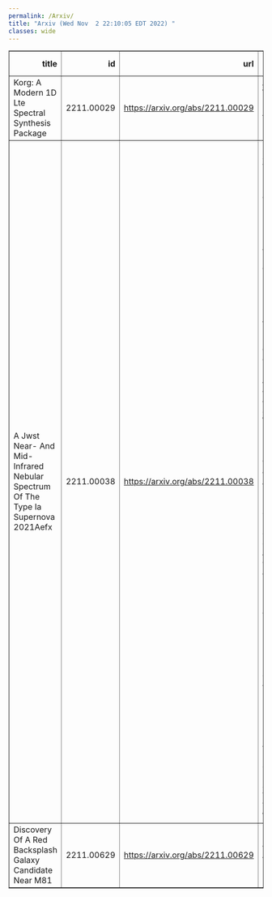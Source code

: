 ```yaml
---
permalink: /Arxiv/
title: "Arxiv (Wed Nov  2 22:10:05 EDT 2022) "
classes: wide
---
```

<table border="1" class="dataframe">
  <thead>
    <tr style="text-align: right;">
      <th>title</th>
      <th>id</th>
      <th>url</th>
      <th>authors</th>
      <th>Local Authors</th>
    </tr>
  </thead>
  <tbody>
    <tr>
      <td>Korg: A Modern 1D Lte Spectral Synthesis Package</td>
      <td>2211.00029</td>
      <td><a href="https://arxiv.org/abs/2211.00029" target="_blank">https://arxiv.org/abs/2211.00029</a></td>
      <td>Adam J. Wheeler, Matthew W. Abruzzo, Andrew R. Casey, Melissa K. Ness</td>
      <td>Adam Wheeler</td>
    </tr>
    <tr>
      <td>A Jwst Near- And Mid-Infrared Nebular Spectrum Of The Type Ia Supernova   2021Aefx</td>
      <td>2211.00038</td>
      <td><a href="https://arxiv.org/abs/2211.00038" target="_blank">https://arxiv.org/abs/2211.00038</a></td>
      <td>Lindsey A. Kwok, Saurabh W. Jha, Tea Temim, Ori D. Fox, Conor Larison, Yssavo Camacho-Neves, Max J. Brenner Newman, Justin D. R. Pierel, Ryan J. Foley, Jennifer E. Andrews, Carles Badenes, Barnabas Barna, K. Azalee Bostroem, Maxime Deckers, Andreas Flors, Peter Garnavich, Melissa L. Graham, Or Graur, Griffin Hosseinzadeh, D. Andrew Howell, John P. Hughes, Joel Johansson, Sarah Kendrew, Wolfgang E. Kerzendorf, Keiichi Maeda, Kate Maguire, Curtis Mccully, John T. O'Brien, Armin Rest, David J. Sand, Melissa Shahbandeh, Louis-Gregory Strolger, Tamas Szalai, Chris Ashall, E. Baron, Chris R. Burns, James M. Derkacy, Tyco Mera Evans, Alec Fisher, Lluis Galbany, Peter Hoeflich, Eric Hsiao, Thomas De Jaeger, Emir Karamehmetoglu, Kevin Krisciunas, Sahana Kumar, Jing Lu, Justyn Maund, Paolo A. Mazzali, Kyle Medler, Nidia Morrell, Mark. M. Phillips, Benjamin J. Shappee, Maximilian Stritzinger, Nicholas Suntzeff, Charles Telesco, Michael Tucker, Lifan Wang</td>
      <td>Michael Tucker</td>
    </tr>
    <tr>
      <td>Discovery Of A Red Backsplash Galaxy Candidate Near M81</td>
      <td>2211.00629</td>
      <td><a href="https://arxiv.org/abs/2211.00629" target="_blank">https://arxiv.org/abs/2211.00629</a></td>
      <td>Kirsten J. Casey, Johnny P. Greco, Annika H. G. Peter, A. Bianca Davis</td>
      <td>Kirsten Casey</td>
    </tr>
  </tbody>
</table>